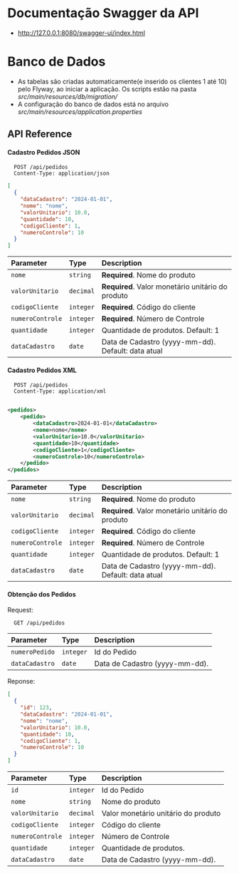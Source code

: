 # Documentação Swagger da API

- http://127.0.0.1:8080/swagger-ui/index.html

# Banco de Dados

- As tabelas são criadas automaticamente(e inserido os clientes 1 até 10) pelo Flyway, ao iniciar a aplicação. Os
  scripts estão na pasta *src/main/resources/db/migration/*
- A configuração do banco de dados está no arquivo *src/main/resources/application.properties*

## API Reference

#### Cadastro Pedidos JSON

```http
  POST /api/pedidos
  Content-Type: application/json
```

```json
[
  {
    "dataCadastro": "2024-01-01",
    "nome": "nome",
    "valorUnitario": 10.0,
    "quantidade": 10,
    "codigoCliente": 1,
    "numeroControle": 10
  }
]
```

| Parameter        | Type      | Description                                        |
|:-----------------|:----------|:---------------------------------------------------|
| `nome`           | `string`  | **Required**. Nome do produto                      |
| `valorUnitario`  | `decimal` | **Required**. Valor monetário unitário do produto  |
| `codigoCliente`  | `integer` | **Required**. Código do cliente                    |
| `numeroControle` | `integer` | **Required**. Número de Controle                   |
| `quantidade`     | `integer` | Quantidade de produtos. Default: 1                 |
| `dataCadastro`   | `date`    | Data de Cadastro (yyyy-mm-dd). Default: data atual |

#### Cadastro Pedidos XML

```http
  POST /api/pedidos
  Content-Type: application/xml
```

```xml

<pedidos>
    <pedido>
        <dataCadastro>2024-01-01</dataCadastro>
        <nome>nome</nome>
        <valorUnitario>10.0</valorUnitario>
        <quantidade>10</quantidade>
        <codigoCliente>1</codigoCliente>
        <numeroControle>10</numeroControle>
    </pedido>
</pedidos>
```

| Parameter        | Type      | Description                                        |
|:-----------------|:----------|:---------------------------------------------------|
| `nome`           | `string`  | **Required**. Nome do produto                      |
| `valorUnitario`  | `decimal` | **Required**. Valor monetário unitário do produto  |
| `codigoCliente`  | `integer` | **Required**. Código do cliente                    |
| `numeroControle` | `integer` | **Required**. Número de Controle                   |
| `quantidade`     | `integer` | Quantidade de produtos. Default: 1                 |
| `dataCadastro`   | `date`    | Data de Cadastro (yyyy-mm-dd). Default: data atual |

#### Obtenção dos Pedidos

Request:

```http
  GET /api/pedidos
```

| Parameter      | Type      | Description                    |
|:---------------|:----------|:-------------------------------|
| `numeroPedido` | `integer` | Id do Pedido                   |
| `dataCadastro` | `date`    | Data de Cadastro (yyyy-mm-dd). |

Reponse:

```json
[
  {
    "id": 123,
    "dataCadastro": "2024-01-01",
    "nome": "nome",
    "valorUnitario": 10.0,
    "quantidade": 10,
    "codigoCliente": 1,
    "numeroControle": 10
  }
]
```

| Parameter        | Type      | Description                         |
|:-----------------|:----------|:------------------------------------|
| `id`             | `integer` | Id do Pedido                        |
| `nome`           | `string`  | Nome do produto                     |
| `valorUnitario`  | `decimal` | Valor monetário unitário do produto |
| `codigoCliente`  | `integer` | Código do cliente                   |
| `numeroControle` | `integer` | Número de Controle                  |
| `quantidade`     | `integer` | Quantidade de produtos.             |
| `dataCadastro`   | `date`    | Data de Cadastro (yyyy-mm-dd).      |


